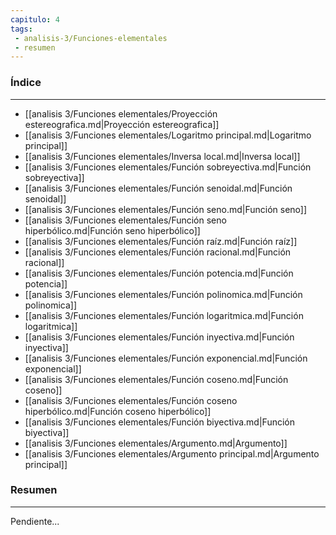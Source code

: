 ```yaml
---
capitulo: 4
tags: 
 - analisis-3/Funciones-elementales
 - resumen
---
```

### Índice
---
 * [[analisis 3/Funciones elementales/Proyección estereografica.md|Proyección estereografica]]
 * [[analisis 3/Funciones elementales/Logaritmo principal.md|Logaritmo principal]]
 * [[analisis 3/Funciones elementales/Inversa local.md|Inversa local]]
 * [[analisis 3/Funciones elementales/Función sobreyectiva.md|Función sobreyectiva]]
 * [[analisis 3/Funciones elementales/Función senoidal.md|Función senoidal]]
 * [[analisis 3/Funciones elementales/Función seno.md|Función seno]]
 * [[analisis 3/Funciones elementales/Función seno hiperbólico.md|Función seno hiperbólico]]
 * [[analisis 3/Funciones elementales/Función raíz.md|Función raíz]]
 * [[analisis 3/Funciones elementales/Función racional.md|Función racional]]
 * [[analisis 3/Funciones elementales/Función potencia.md|Función potencia]]
 * [[analisis 3/Funciones elementales/Función polinomica.md|Función polinomica]]
 * [[analisis 3/Funciones elementales/Función logaritmica.md|Función logaritmica]]
 * [[analisis 3/Funciones elementales/Función inyectiva.md|Función inyectiva]]
 * [[analisis 3/Funciones elementales/Función exponencial.md|Función exponencial]]
 * [[analisis 3/Funciones elementales/Función coseno.md|Función coseno]]
 * [[analisis 3/Funciones elementales/Función coseno hiperbólico.md|Función coseno hiperbólico]]
 * [[analisis 3/Funciones elementales/Función biyectiva.md|Función biyectiva]]
 * [[analisis 3/Funciones elementales/Argumento.md|Argumento]]
 * [[analisis 3/Funciones elementales/Argumento principal.md|Argumento principal]]

### Resumen
---
Pendiente...